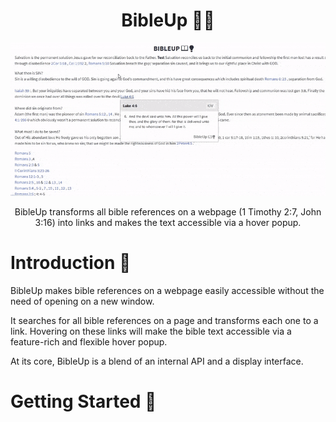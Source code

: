 ﻿<h1 align="center">BibleUp 📖💡</h1>
<img src="./docs/asset/illustration.gif" />
<p align="center">
BibleUp transforms all bible references on a webpage (1 Timothy 2:7, John 3:16) into links and makes the text accessible via a hover popup.<br>
</p>

	
# Introduction 💫
BibleUp makes bible references on a webpage easily accessible without the need of opening on a new window.

It searches for all bible references on a page and transforms each one to a link. Hovering on these links will make the bible text accessible via a feature-rich and flexible hover popup.

At its core, BibleUp is a blend of an internal API and a display interface.

# Getting Started 🚀
## <script> include
To integrate BibleUp using the script tag, put the following code at the bottom of ```body``` 
```javascript
<script src="cdn.jsdelivr.net/npm/bibleup"></script>
```
## ES Module
BibleUp also ships with native ES module build.
Simply import BibleUp from the module.
```javascript
import BibleUp from "https://skypack.com/bibleup
```
## NPM
Install package locally from NPM
```
$ npm install bibleup
```

# Usage ⚡
After installing, create a BibleUp instance and call the ```create``` method.
```javascript
let body = document.querySelector(body);
let bibleup = new BibleUp(body);
bibleup.create();
```

A BibleUp instance accepts two arguments: 
- The selector: A typical HTMLElement
- An object that defines BibleUp behaviour

```javascript
let bibleup = new BibleUp(body, {
 // default values
 version: 'kjv',
 linkStyle: 'classic',
 popup: 'classic',
 darkTheme: false,
 bu_ignore: ['H1', 'H2', 'H3', 'H4', 'H5', 'H6', 'IMG', 'A'],
 bu_allow: []
});
```

## Options
### ```version```
The Bible version to display on hover. BibleUp currently supports only 5 versions: KJV, ASV, BBE, WEB and YLT<br>
Default: ```kjv```

### ```linkStyle```
BibleUp comes with different link styles: ```classic```, ```underline```, ```style1```, ```style2```<br>
Default: ```classic```

You can replace these with your custom css style. Use the following selector
```css
#bu-link-all.bu-link.myStyle {
 color: blue;
}
```
```javascript
let bibleup = new BibleUp(body, {
 linkStyle: 'myStyle'
})
```

### ```darkTheme```
A boolean to toggle dark theme on popup<br>
Default: ```false```

### ```popup```
BibleUp popup style. Check out the [Themes documentation](./docs/themes.md) for a list of popup styles<br>
Default: ```classic```

### ```bu_allow```
BibleUp ignores bible references on the following elements by default: h1-h6, img, a, input, select, textarea, script. <br
Use this option to look up bible references on certain elements.
<br>
Type: array
```javascript
let bibleup = new BibleUp(body, {
 bu_allow: ['H4','H5'] //allow references on h4 and h5 tags
})
```

## Methods
### ```create()```
Put BibleUp to work using the ```create()``` method. This method doesn't accept any argument.

### ```getOptions()```
A getter method that returns all active BibleUp options. Use ```JSON.stringify()``` to parse to string
```javascript
console.log(bibleup.getOptions) //[object Object]
```

# Behaviour
Check out all book abbreviations, their aliases and guidelines here: [Bible citations](./docs/guidelines.md)

The following are tested bible citations:
John 3:16 ✔️<br>
Romans 4:5-6 ✔️<br>
Acts 1:8, 10, 12 ✔️<br>
Jn. 3:3, 6-9 ✔️<br>
1 cor 1:1 ❌  1 Cor 1:1 ✔️<br>

All bible books must start with a capital letter. Check the [guidelines](./docs/guidelines.md) for more details

# Contributions
Push requests and issues are always welcomed.<br>
Kindly make sure you state the specifics in details, whether a bug, feature requests or a fix.<br>
Thank you!

